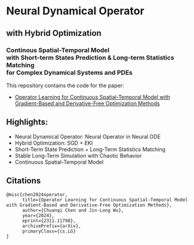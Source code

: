 # Neural Dynamical Operator

## with Hybrid Optimization

### Continous Spatial-Temporal Model <br> with Short-term States Prediction & Long-term Statistics Matching <br> for Complex Dynamical Systems and PDEs


This repository contains the code for the paper:
- [Operator Learning for Continuous Spatial-Temporal Model with Gradient-Based and Derivative-Free Optimization Methods
](https://arxiv.org/abs/2311.11798)

## Highlights:
- Neural Dynamical Operator: Neural Operator in Neural ODE  
- Hybrid Optimization: SGD + EKI
- Short-Term State Prediction + Long-Term Statistics Matching
- Stable Long-Term Simulation with Chaotic Behavior 
- Continuous Spatial-Temporal Model

## Citations
```
@misc{chen2024operator,
      title={Operator Learning for Continuous Spatial-Temporal Model with Gradient-Based and Derivative-Free Optimization Methods}, 
      author={Chuanqi Chen and Jin-Long Wu},
      year={2024},
      eprint={2311.11798},
      archivePrefix={arXiv},
      primaryClass={cs.LG}
}
```
